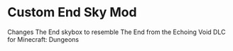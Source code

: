 # Custom End Sky Mod
 Changes The End skybox to resemble The End from the Echoing Void DLC for Minecraft: Dungeons
